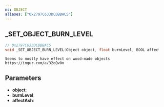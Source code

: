 ```yaml
---
ns: OBJECT
aliases: ["0x2797C633DCDBBAC5"]
---
```

## _SET_OBJECT_BURN_LEVEL

```c
// 0x2797C633DCDBBAC5
void _SET_OBJECT_BURN_LEVEL(Object object, float burnLevel, BOOL affectAsh);
```

```
Seems to mostly have effect on wood-made objects https://imgur.com/a/32oQvOn
```

## Parameters
* **object**:
* **burnLevel**:
* **affectAsh**:
